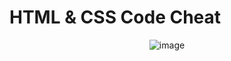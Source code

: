 # HTML & CSS Code Cheat

<p align="center">
  <img src="https://github.com/nicovillamonte/code-cheat-sheet/assets/64659720/4679c7da-adeb-4f79-a2ec-4f585298780d" alt="image">
</p>
